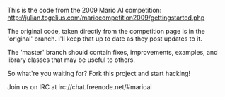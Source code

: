 This is the code from the 2009 Mario AI competition: http://julian.togelius.com/mariocompetition2009/gettingstarted.php

The original code, taken directly from the competition page is in the 'original' branch.  I'll keep that up to date as they post updates to it.

The 'master' branch should contain fixes, improvements, examples, and library classes that may be useful to others.

So what're you waiting for?  Fork this project and start hacking!

Join us on IRC at irc://chat.freenode.net/#marioai